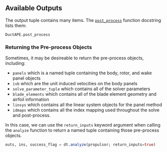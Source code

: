 ## Available Outputs

The output tuple contains many items.
The [`post_process`](@ref "DuctAPE.post_process") function docstring lists them:

```@docs; canonical=false
DuctAPE.post_process
```

### Returning the Pre-process Objects

Sometimes, it may be desireable to return the pre-process objects, including:

- `panels` which is a named tuple containing the body, rotor, and wake panel objects
- `ivb` which are the unit induced velocities on the body panels
- `solve_parameter_tuple` which contains all of the solver parameters
- `blade_elements` which contains all of the blade element geometry and airfoil information
- `linsys` which contains all the linear system objects for the panel method
- `idmaps` which contains all the index mapping used throughout the solve and post-process.

In this case, we can use the `return_inputs` keyword argument when calling the `analyze` function to return a named tuple containing those pre-process objects.

```julia
outs, ins, success_flag = dt.analyze(propulsor; return_inputs=true)
```
